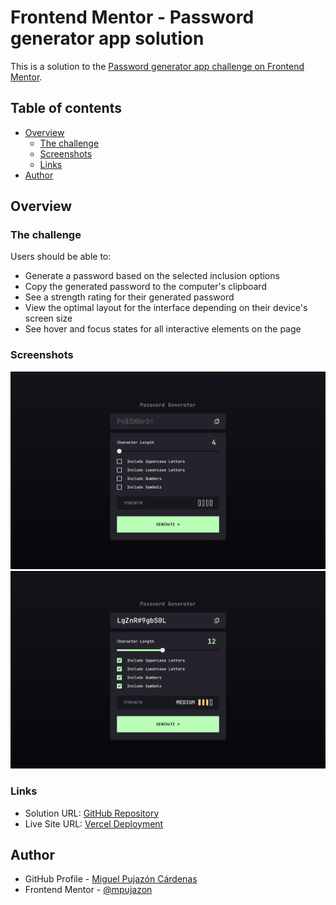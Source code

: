 # Frontend Mentor - Password generator app solution

This is a solution to the [Password generator app challenge on Frontend Mentor](https://www.frontendmentor.io/challenges/password-generator-app-Mr8CLycqjh).

## Table of contents
- [Overview](#overview)
  - [The challenge](#the-challenge)
  - [Screenshots](#screenshos)
  - [Links](#links)
- [Author](#author)

## Overview

### The challenge

Users should be able to:

- Generate a password based on the selected inclusion options
- Copy the generated password to the computer's clipboard
- See a strength rating for their generated password
- View the optimal layout for the interface depending on their device's screen size
- See hover and focus states for all interactive elements on the page

### Screenshots

![](./screenshots/Screenshot.png)
![](./screenshots/Screenshot-2.png)

### Links

- Solution URL: [GitHub Repository](https://github.com/mpujazon/password-generator-app)
- Live Site URL: [Vercel Deployment](https://password-generator-app-jade.vercel.app/)

## Author

- GitHub Profile - [Miguel Pujazón Cárdenas](https://github.com/mpujazon/)
- Frontend Mentor - [@mpujazon](https://www.frontendmentor.io/profile/mpujazon)